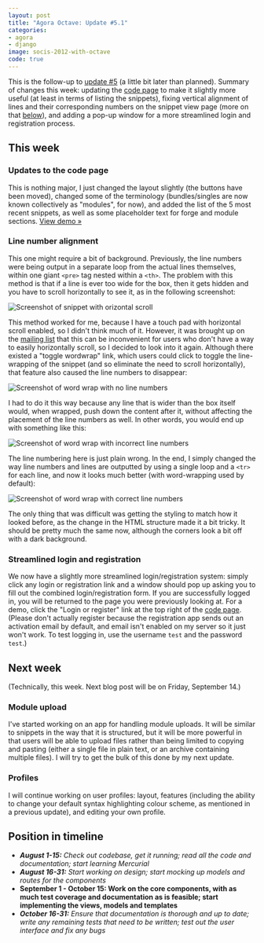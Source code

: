 ```yaml
---
layout: post
title: "Agora Octave: Update #5.1"
categories:
- agora
- django
image: socis-2012-with-octave
code: true
---
```


This is the follow-up to [update #5](/posts/agora-octave-update-5/) (a little bit later than planned). Summary of changes this week: updating the [code page](http://agora.dellsystem.me/code) to make it slightly more useful (at least in terms of listing the snippets), fixing vertical alignment of lines and their corresponding numbers on the snippet view page (more on that [below](#line-number-alignment)), and adding a pop-up window for a more streamlined login and registration process.

## This week

### Updates to the code page

This is nothing major, I just changed the layout slightly (the buttons have been moved), changed some of the terminology (bundles/singles are now known collectively as "modules", for now), and added the list of the 5 most recent snippets, as well as some placeholder text for forge and module sections. [View demo &raquo;](http://agora.dellsystem.me/code)

<a name="line-number-alignment"></a>

### Line number alignment

This one might require a bit of background. Previously, the line numbers were being output in a separate loop from the actual lines themselves, within one giant `<pre>` tag nested within a `<th>`. The problem with this method is that if a line is ever too wide for the box, then it gets hidden and you have to scroll horizontally to see it, as in the following screenshot:

![Screenshot of snippet with orizontal scroll](http://cs.mcgill.ca/~wliu65/media/agora/line-number-alignment-1.png)

This method worked for me, because I have a touch pad with horizontal scroll enabled, so I didn't think much of it. However, it was brought up on the [mailing list](http://octave.1599824.n4.nabble.com/Agora-updated-td4643920.html) that this can be inconvenient for users who don't have a way to easily horizontally scroll, so I decided to look into it again. Although there existed a "toggle wordwrap" link, which users could click to toggle the line-wrapping of the snippet (and so eliminate the need to scroll horizontally), that feature also caused the line numbers to disappear:

![Screenshot of word wrap with no line numbers](http://cs.mcgill.ca/~wliu65/media/agora/line-number-alignment-2.png)

I had to do it this way because any line that is wider than the box itself would, when wrapped, push down the content after it, without affecting the placement of the line numbers as well. In other words, you would end up with something like this:

![Screenshot of word wrap with incorrect line numbers](http://cs.mcgill.ca/~wliu65/media/agora/line-number-alignment-3.png)

The line numbering here is just plain wrong. In the end, I simply changed the way line numbers and lines are outputted by using a single loop and a `<tr>` for each line, and now it looks much better (with word-wrapping used by default):

![Screenshot of word wrap with correct line numbers](http://cs.mcgill.ca/~wliu65/media/agora/line-number-alignment-4.png)

The only thing that was difficult was getting the styling to match how it looked before, as the change in the HTML structure made it a bit tricky. It should be pretty much the same now, although the corners look a bit off with a dark background.

### Streamlined login and registration

We now have a slightly more streamlined login/registration system: simply click any login or registration link and a window should pop up asking you to fill out the combined login/registration form. If you are successfully logged in, you will be returned to the page you were previously looking at. For a demo, click the "Login or register" link at the top right of the [code page](http://agora.dellsystem.me/code). (Please don't actually register because the registration app sends out an activation email by default, and email isn't enabled on my server so it just won't work. To test logging in, use the username `test` and the password `test`.)

## Next week

(Technically, this week. Next blog post will be on Friday, September 14.)

### Module upload

I've started working on an app for handling module uploads. It will be similar to snippets in the way that it is structured, but it will be more powerful in that users will be able to upload files rather than being limited to copying and pasting (either a single file in plain text, or an archive containing multiple files). I will try to get the bulk of this done by my next update.

### Profiles

I will continue working on user profiles: layout, features (including the ability to change your default syntax highlighting colour scheme, as mentioned in a previous update), and editing your own profile.

## Position in timeline

* _**August 1-15:** Check out codebase, get it running; read all the code and documentation; start learning Mercurial_
* _**August 16-31:** Start working on design; start mocking up models and routes for the components_
* **September 1 - October 15: Work on the core components, with as much test coverage and documentation as is feasible; start implementing the views, models and templates**
* _**October 16-31:** Ensure that documentation is thorough and up to date; write any remaining tests that need to be written; test out the user interface and fix any bugs_
